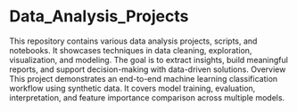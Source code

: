 # Data_Analysis_Projects
This repository contains various data analysis projects, scripts, and notebooks. It showcases techniques in data cleaning, exploration, visualization, and modeling. The goal is to extract insights, build meaningful reports, and support decision-making with data-driven solutions.
Overview
This project demonstrates an end-to-end machine learning classification workflow using synthetic data.
It covers model training, evaluation, interpretation, and feature importance comparison across multiple models.
